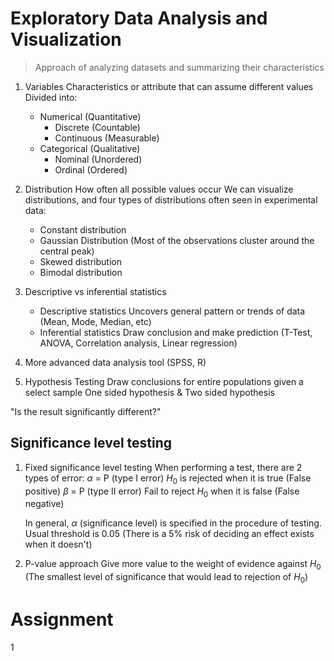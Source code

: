 
# Exploratory Data Analysis and Visualization

> Approach of analyzing datasets and summarizing their characteristics

1. Variables
	Characteristics or attribute that can assume different values
	Divided into:
	- Numerical (Quantitative)
		- Discrete (Countable)
		- Continuous (Measurable)
	- Categorical (Qualitative)
		- Nominal (Unordered)
		- Ordinal (Ordered)

2. Distribution
	How often all possible values occur
	We can visualize distributions, and four types of distributions often seen in experimental data:
	- Constant distribution
	- Gaussian Distribution (Most of the observations cluster around the central peak)
	- Skewed distribution
	- Bimodal distribution

3. Descriptive vs inferential statistics
	- Descriptive statistics
	  Uncovers general pattern or trends of data (Mean, Mode, Median, etc)
	- Inferential statistics
	  Draw conclusion and make prediction (T-Test, ANOVA, Correlation analysis, Linear regression)

4. More advanced data analysis tool (SPSS, R)

5. Hypothesis Testing
	Draw conclusions for entire populations given a select sample
	One sided hypothesis & Two sided hypothesis

"Is the result significantly different?"

## Significance level testing

1. Fixed significance level testing
	When performing a test, there are 2 types of error:
	$\alpha$ = P (type I error) $H_{0}$ is rejected when it is true (False positive)
	$\beta$ = P (type II error) Fail to reject $H_{0}$ when it is false (False negative)
	
	In general, $\alpha$ (significance level) is specified in the procedure of testing.
	Usual threshold is 0.05 (There is a 5% risk of deciding an effect exists when it doesn't)

2. P-value approach
	Give more value to the weight of evidence against $H_{0}$ (The smallest level of significance that would lead to rejection of $H_{0}$)


# Assignment

1